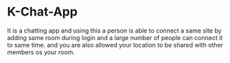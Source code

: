 # K-Chat-App
It is a chatting app and using this a person is able to connect a same site by adding same room during login and a large number of people can connect it to same time. and you are also allowed your location to be shared with other members os your room.
